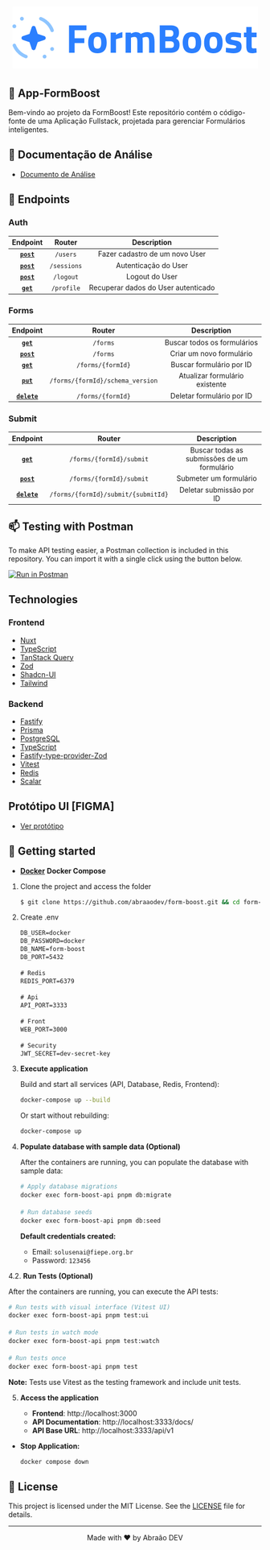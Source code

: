 <h1 align="center">
    <img alt="Capa do Projeto FormBoost" title="FormBoost" src=".github/capa.png" />
</h1>

## 🤝 App-FormBoost

Bem-vindo ao projeto da FormBoost! Este repositório contém o código-fonte de uma Aplicação Fullstack, projetada para gerenciar Formulários inteligentes.

## 📄 Documentação de Análise

- [Documento de Análise](./ANALISE.md)


## 🎯 Endpoints

### Auth

|        Endpoint         |               Router               |             Description             |
| :---------------------: | :--------------------------------: | :---------------------------------: |
|    **[`post`](#post)**    |         `/users`          |  Fazer cadastro de um novo User  |
|   **[`post`](#post)**   |          `/sessions`          |    Autenticação do User    |
|    **[`post`](#post)**    | `/logout` |    Logout do User    |
|    **[`get`](#get)**    | `/profile` | Recuperar dados do User autenticado |

### Forms

|        Endpoint         |               Router               |             Description             |
| :---------------------: | :--------------------------------: | :---------------------------------: |
|    **[`get`](#get)**    |         `/forms`          |  Buscar todos os formulários   |
|   **[`post`](#post)**   |          `/forms`          |    Criar um novo formulário    |
|    **[`get`](#get)**    | `/forms/{formId}` |    Buscar formulário por ID    |
|    **[`put`](#put)**    | `/forms/{formId}/schema_version` | Atualizar formulário existente |
| **[`delete`](#delete)** | `/forms/{formId}` |   Deletar formulário por ID    |

### Submit

|        Endpoint         |                        Router                        |                 Description                 |
| :---------------------: | :--------------------------------------------------: | :-----------------------------------------: |
|    **[`get`](#get)**    |      `/forms/{formId}/submit`      | Buscar todas as submissões de um formulário |
|   **[`post`](#post)**   |      `/forms/{formId}/submit`      |    Submeter um formulário   |
| **[`delete`](#delete)** | `/forms/{formId}/submit/{submitId}` |             Deletar submissão por ID            |

## 📫 Testing with Postman

To make API testing easier, a Postman collection is included in this repository. You can import it with a single click using the button below.

[![Run in Postman](https://run.pstmn.io/button.svg)](https://documenter.getpostman.com/view/38248876/2sB3BDHqBv)

## Technologies


### Frontend

- [Nuxt](https://nuxt.com/)
- [TypeScript](https://www.typescriptlang.org/)
- [TanStack Query](https://tanstack.com/query/latest)
- [Zod](https://tanstack.com/query/latest)
- [Shadcn-UI](https://ui.shadcn.com/)
- [Tailwind](https://tailwindcss.com/)

### Backend

- [Fastify](https://fastify.dev/)
- [Prisma](https://www.prisma.io/)
- [PostgreSQL](https://gorm.io/)
- [TypeScript](https://www.typescriptlang.org/)
- [Fastify-type-provider-Zod](https://github.com/turkerdev/fastify-type-provider-zod)
- [Vitest](https://vitest.dev/)
- [Redis](https://redis.io/)
- [Scalar](https://scalar.com/)


## Protótipo UI [FIGMA]
- [Ver protótipo](https://www.figma.com/design/WDONtIkDx456NRIM6pG6Q9/FormBoost?node-id=0-1&t=USYiTsA6e7cgnX94-1)




## 🚀 Getting started

- [**Docker**](https://docs.docker.com/engine/install/) **Docker Compose**

1. Clone the project and access the folder

   ```zsh
   $ git clone https://github.com/abraaodev/form-boost.git && cd form-boost
   ```

2. Create .env

   ```env
   DB_USER=docker
   DB_PASSWORD=docker
   DB_NAME=form-boost
   DB_PORT=5432

   # Redis
   REDIS_PORT=6379

   # Api
   API_PORT=3333

   # Front
   WEB_PORT=3000

   # Security
   JWT_SECRET=dev-secret-key 
   ```

3. **Execute application**

   Build and start all services (API, Database, Redis, Frontend):

   ```zsh
   docker-compose up --build
   ```

   Or start without rebuilding:

   ```zsh
   docker-compose up
   ```

4. **Populate database with sample data (Optional)**

   After the containers are running, you can populate the database with sample data:

   ```zsh
   # Apply database migrations
   docker exec form-boost-api pnpm db:migrate

   # Run database seeds
   docker exec form-boost-api pnpm db:seed
   ```

   **Default credentials created:**
   - Email: `solusenai@fiepe.org.br`
   - Password: `123456`

4.2. **Run Tests (Optional)**

   After the containers are running, you can execute the API tests:

   ```zsh
   # Run tests with visual interface (Vitest UI)
   docker exec form-boost-api pnpm test:ui

   # Run tests in watch mode
   docker exec form-boost-api pnpm test:watch

   # Run tests once
   docker exec form-boost-api pnpm test
   ```

   **Note:** Tests use Vitest as the testing framework and include unit tests.

5. **Access the application**

   - **Frontend**: http://localhost:3000
   - **API Documentation**: http://localhost:3333/docs/
   - **API Base URL**: http://localhost:3333/api/v1

- **Stop Application:**

  ```zsh
  docker compose down
  ```

## 📝 License

This project is licensed under the MIT License. See the [LICENSE](LICENSE.md) file for details.

---

<p align="center">Made with ❤️ by Abraão DEV</p>
